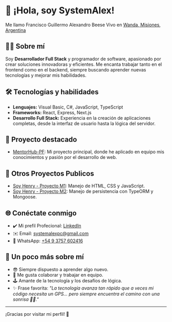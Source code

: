 # 👋 ¡Hola, soy SystemAlex!
Me llamo Francisco Guillermo Alexandro Beese
Vivo en [Wanda, Misiones, Argentina](https://www.bing.com/maps?&cp=-25.969341~-54.513974&lvl=11.57571&pi=0&osid=638af563-b0b8-4fd3-8385-c2bf4b16da85&v=2&sV=2&form=S00027)

## 👨‍💻 Sobre mí

Soy **Desarrollador Full Stack** y programador de software, apasionado por crear soluciones innovadoras y eficientes. Me encanta trabajar tanto en el frontend como en el backend, siempre buscando aprender nuevas tecnologías y mejorar mis habilidades.

## 🛠️ Tecnologías y habilidades

- **Lenguajes:** Visual Basic, C#, JavaScript, TypeScript
- **Frameworks:** React, Express, Next.js
- **Desarrollo Full Stack:** Experiencia en la creación de aplicaciones completas, desde la interfaz de usuario hasta la lógica del servidor.

## 🚀 Proyecto destacado

- [MentorHub-PF](https://github.com/SystemAlex/MentorHub-PF): Mi proyecto principal, donde he aplicado en equipo mis conocimientos y pasión por el desarrollo de web.

## 🚀 Otros Proyectos Publicos

- [Soy Henry - Proyecto M1](https://systemalex.free.nf/m1): Manejo de HTML, CSS y JavaScript.
- [Soy Henry - Proyecto M2](https://systemalex.free.nf/m2): Manejo de persistencia con TypeORM y Mongoose.

## 🌐 Conéctate conmigo

- ✔️ Mi prefil Profecional: [LinkedIn](https://www.linkedin.com/in/francisco-beese-4291b1346/)
- ✉️ Email: [systemalexpc@gmail.com](mailto:systemalexpc@gmail.com)
- 📱 WhatsApp: [+54 9 3757 602416](https://wa.me/5493757602416)

## 🎉 Un poco más sobre mí

- 😎 Siempre dispuesto a aprender algo nuevo.
- 🤝 Me gusta colaborar y trabajar en equipo.
- 🕹️ Amante de la tecnología y los desafíos de lógica.
- ✨ Frase favorita: _"La tecnología avanza tan rápido que a veces mi código necesita un GPS… pero siempre encuentra el camino con una sonrisa 🤖🚀."_

---

¡Gracias por visitar mi perfil! 🚀
